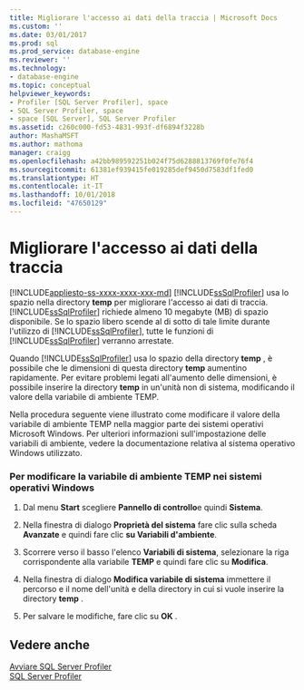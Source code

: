 ```yaml
---
title: Migliorare l'accesso ai dati della traccia | Microsoft Docs
ms.custom: ''
ms.date: 03/01/2017
ms.prod: sql
ms.prod_service: database-engine
ms.reviewer: ''
ms.technology:
- database-engine
ms.topic: conceptual
helpviewer_keywords:
- Profiler [SQL Server Profiler], space
- SQL Server Profiler, space
- space [SQL Server], SQL Server Profiler
ms.assetid: c260c000-fd53-4831-993f-df6894f3228b
author: MashaMSFT
ms.author: mathoma
manager: craigg
ms.openlocfilehash: a42bb989592251b024f75d6288813769f0fe76f4
ms.sourcegitcommit: 61381ef939415fe019285def9450d7583df1fed0
ms.translationtype: HT
ms.contentlocale: it-IT
ms.lasthandoff: 10/01/2018
ms.locfileid: "47650129"
---
```

# <a name="improve-access-to-trace-data"></a>Migliorare l'accesso ai dati della traccia
[!INCLUDE[appliesto-ss-xxxx-xxxx-xxx-md](../../includes/appliesto-ss-xxxx-xxxx-xxx-md.md)]
  [!INCLUDE[ssSqlProfiler](../../includes/sssqlprofiler-md.md)] usa lo spazio nella directory **temp** per migliorare l'accesso ai dati di traccia. [!INCLUDE[ssSqlProfiler](../../includes/sssqlprofiler-md.md)] richiede almeno 10 megabyte (MB) di spazio disponibile. Se lo spazio libero scende al di sotto di tale limite durante l'utilizzo di [!INCLUDE[ssSqlProfiler](../../includes/sssqlprofiler-md.md)], tutte le funzioni di [!INCLUDE[ssSqlProfiler](../../includes/sssqlprofiler-md.md)] verranno arrestate.  
  
 Quando [!INCLUDE[ssSqlProfiler](../../includes/sssqlprofiler-md.md)] usa lo spazio della directory **temp** , è possibile che le dimensioni di questa directory **temp** aumentino rapidamente. Per evitare problemi legati all'aumento delle dimensioni, è possibile inserire la directory **temp** in un'unità non di sistema, modificando il valore della variabile di ambiente TEMP.  
  
 Nella procedura seguente viene illustrato come modificare il valore della variabile di ambiente TEMP nella maggior parte dei sistemi operativi Microsoft Windows. Per ulteriori informazioni sull'impostazione delle variabili di ambiente, vedere la documentazione relativa al sistema operativo Windows utilizzato.  
  
### <a name="to-change-the-temp-environment-variable-in-windows-operating-systems"></a>Per modificare la variabile di ambiente TEMP nei sistemi operativi Windows  
  
1.  Dal menu **Start** scegliere **Pannello di controllo**e quindi **Sistema**.  
  
2.  Nella finestra di dialogo **Proprietà del sistema** fare clic sulla scheda **Avanzate** e quindi fare clic **su Variabili d'ambiente**.  
  
3.  Scorrere verso il basso l'elenco **Variabili di sistema**, selezionare la riga corrispondente alla variabile **TEMP** e quindi fare clic su **Modifica**.  
  
4.  Nella finestra di dialogo **Modifica variabile di sistema** immettere il percorso e il nome dell'unità e della directory in cui si vuole inserire la directory **temp** .  
  
5.  Per salvare le modifiche, fare clic su **OK** .  
  
## <a name="see-also"></a>Vedere anche  
 [Avviare SQL Server Profiler](../../tools/sql-server-profiler/start-sql-server-profiler.md)   
 [SQL Server Profiler](../../tools/sql-server-profiler/sql-server-profiler.md)  
  
  
